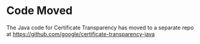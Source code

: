 Code Moved
==========

The Java code for Certificate Transparency has moved to a separate repo at
https://github.com/google/certificate-transparency-java
